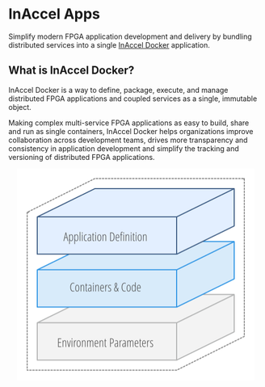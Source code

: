 # InAccel Apps

Simplify modern FPGA application development and delivery by bundling
distributed services into a single
[InAccel Docker](https://github.com/inaccel/docker) application.

## What is InAccel Docker?

InAccel Docker is a way to define, package, execute, and manage distributed FPGA
applications and coupled services as a single, immutable object.

Making complex multi-service FPGA applications as easy to build, share and run
as single containers, InAccel Docker helps organizations improve collaboration
across development teams, drives more transparency and consistency in
application development and simplify the tracking and versioning of distributed
FPGA applications.

<p align="center">
	<img src="inaccel-apps.png" width="470">
</p>
